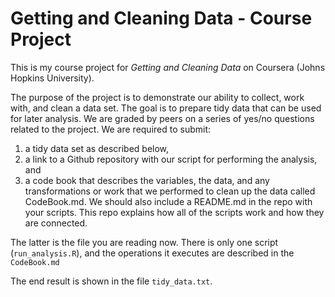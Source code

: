 # Getting and Cleaning Data - Course Project

This is my course project for *Getting and Cleaning Data* on Coursera (Johns Hopkins University).

The purpose of the project is to demonstrate our ability to collect, work with, and clean a data set. The goal is to prepare tidy data that can be used for later analysis. We are graded by peers on a series of yes/no questions related to the project. We are required to submit: 
1. a tidy data set as described below, 
2. a link to a Github repository with our script for performing the analysis, and 
3. a code book that describes the variables, the data, and any transformations or work that we performed to clean up the data called CodeBook.md. We should also include a README.md in the repo with your scripts. This repo explains how all of the scripts work and how they are connected.

The latter is the file you are reading now. There is only one script (`run_analysis.R`), and the operations it executes are described in the `CodeBook.md`

The end result is shown in the file `tidy_data.txt`.